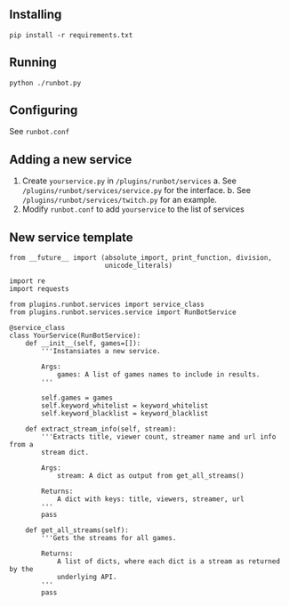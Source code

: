 ## Installing ##

    pip install -r requirements.txt

## Running ##

    python ./runbot.py

## Configuring ##

See `runbot.conf`

## Adding a new service ##

1. Create `yourservice.py` in `/plugins/runbot/services`
    a. See `/plugins/runbot/services/service.py` for the interface.
    b. See `/plugins/runbot/services/twitch.py` for an example.
2. Modify `runbot.conf` to add `yourservice` to the list of services

## New service template ##

    from __future__ import (absolute_import, print_function, division,
                            unicode_literals)

    import re
    import requests

    from plugins.runbot.services import service_class
    from plugins.runbot.services.service import RunBotService

    @service_class
    class YourService(RunBotService):
        def __init__(self, games=[]):
            '''Instansiates a new service.

            Args:
                games: A list of games names to include in results.
            '''

            self.games = games
            self.keyword_whitelist = keyword_whitelist
            self.keyword_blacklist = keyword_blacklist

        def extract_stream_info(self, stream):
            '''Extracts title, viewer count, streamer name and url info from a
            stream dict.
            
            Args: 
                stream: A dict as output from get_all_streams()

            Returns:
                A dict with keys: title, viewers, streamer, url
            '''
            pass

        def get_all_streams(self):
            '''Gets the streams for all games.

            Returns:
                A list of dicts, where each dict is a stream as returned by the
                underlying API.
            '''
            pass
